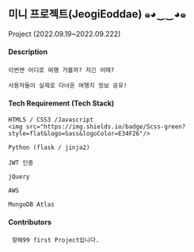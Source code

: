 ## 미니 프로젝트(JeogiEoddae) ๑◕‿‿◕๑
Project (2022.09.19~2022.09.222)

#### Description
 ```
 이번엔 어디로 여행 가볼까? 저긴 어때?
 
 사용자들이 실제로 다녀온 여행지 정보 공유!
 ```
 
 #### Tech Requirement (Tech Stack)
 ```
 HTML5 / CSS3 /Javascript
 <img src="https://img.shields.io/badge/Scss-green?style=flat&logo=Sass&logoColor=E34F26"/>

 Python (flask / jinja2)

 JWT 인증

 jQuery

 AWS

 MongoDB Atlas
 ```

#### Contributors
```
 항해99 first Project입니다. 
```
